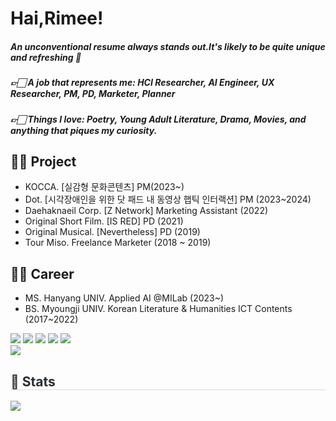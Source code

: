 # Hai,Rimee!
##### An unconventional resume always stands out.It's likely to be quite unique and refreshing 💙
##### 👉🏻 A job that represents me: HCI Researcher, AI Engineer, UX Researcher, PM, PD, Marketer, Planner
##### 👉🏻 Things I love: Poetry, Young Adult Literature, Drama, Movies, and anything that piques my curiosity.

## 🤚🏻 Project
- KOCCA. [실감형 문화콘텐츠] PM(2023~)
- Dot. [시각장애인을 위한 닷 패드 내 동영상 햅틱 인터랙션] PM (2023~2024)
- Daehaknaeil Corp. [Z Network] Marketing Assistant (2022)
- Original Short Film. [IS RED] PD (2021)
- Original Musical. [Nevertheless] PD (2019)
- Tour Miso. Freelance Marketer (2018 ~ 2019)


## 🤚🏻 Career
- MS. Hanyang UNIV. Applied AI @MILab (2023~)
- BS. Myoungji UNIV. Korean Literature & Humanities ICT Contents (2017~2022)

<div style="text-align: left;">
    <div style="margin: ; text-align: left;" "text-align: left;"> <img src="https://img.shields.io/badge/Github-181717?style=flat-square&logo=Github&logoColor=white">
          <img src="https://img.shields.io/badge/Matlab-0076a8?style=flat-square&logo=Matlab&logoColor=white">
          <img src="https://img.shields.io/badge/Python-3776AB?style=flat-square&logo=Python&logoColor=white">
          <img src="https://img.shields.io/badge/Notion-000000?style=flat-square&logo=Notion&logoColor=white">
          <img src="https://img.shields.io/badge/PyTorch-EE4C2C?style=flat-square&logo=PyTorch&logoColor=white">
          <br/></div>
    </div>
    <div style="text-align: left;">
    <div style="text-align: left;"> <a href=mailto:haelim@hanyang.ac.kr> <img src="https://img.shields.io/badge/Gmail-EA4335?style=flat-square&logo=Gmail&logoColor=white&link=mailto:haelim@hanyang.ac.kr"> </a>


   
</div> 
    <div style="text-align: left;">  </div> 
    </div>
    <div style="text-align: left;"> 
    <h2 style="border-bottom: 1px solid #d8dee4; color: #282d33;"> 🏅 Stats </h2> <div style="text-align: left;"> <img src="https://github-readme-stats.vercel.app/api?username=hairimee&bg_color=180,ffffff,00000000&title_color=8bb7fd&text_color=8bb7fd"
         />
    </div>
    
